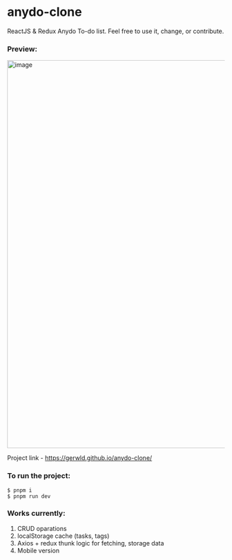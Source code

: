 # anydo-clone
ReactJS & Redux Anydo To-do list. Feel free to use it, change, or contribute.
### Preview:

<img width="900" alt="image" src="https://user-images.githubusercontent.com/47056812/228650681-de1b6cb0-48ce-4435-8055-f92a6dcaa724.png">


Project link - https://gerwld.github.io/anydo-clone/

### To run the project:
``` 
$ pnpm i
$ pnpm run dev
```

### Works currently:
1) CRUD oparations
2) localStorage cache (tasks, tags)
3) Axios + redux thunk logic for fetching, storage data
4) Mobile version

